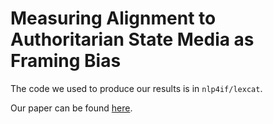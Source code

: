# Measuring Alignment to Authoritarian State Media as Framing Bias

The code we used to produce our results is in `nlp4if/lexcat`.

Our paper can be found [here](https://www.aclweb.org/anthology/2020.nlp4if-1.2.pdf).

